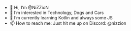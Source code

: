- 👋 Hi, I’m @NiZZioN
- 👀 I’m interested in Technology, Dogs and Cars
- 🌱 I’m currently learning Kotlin and always some JS
- 📫 How to reach me: Just hit me up on Discord: @nizzion

<!---
NiZZioN/NiZZioN is a ✨ special ✨ repository because its `README.md` (this file) appears on your GitHub profile.
You can click the Preview link to take a look at your changes.
--->
